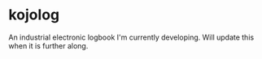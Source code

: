 # kojolog
An industrial electronic logbook I'm currently developing. Will update this when it is further along.
